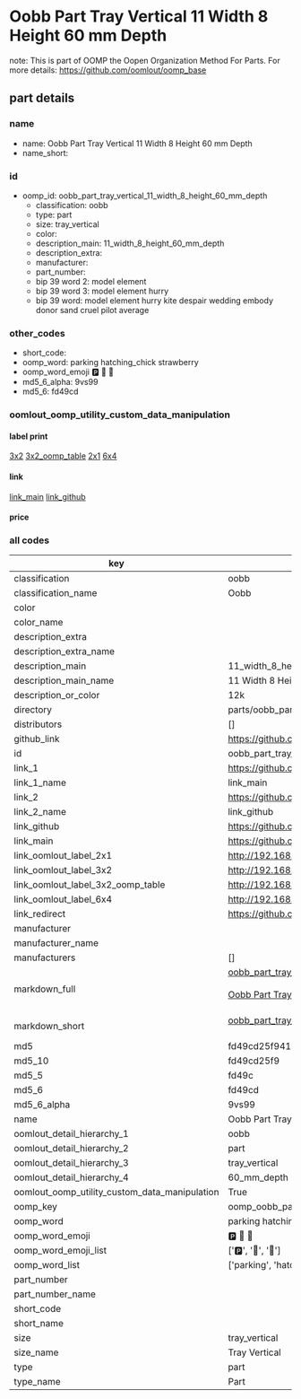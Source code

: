 # Oobb Part Tray Vertical 11 Width 8 Height 60 mm Depth  

note: This is part of OOMP the Oopen Organization Method For Parts. For more details: https://github.com/oomlout/oomp_base

##  part details
  







### name
* name: Oobb Part Tray Vertical 11 Width 8 Height 60 mm Depth
* name_short: 
### id
* oomp_id: oobb_part_tray_vertical_11_width_8_height_60_mm_depth
  * classification: oobb
  * type: part
  * size: tray_vertical
  * color: 
  * description_main: 11_width_8_height_60_mm_depth
  * description_extra: 
  * manufacturer: 
  * part_number: 
  * bip 39 word 2: model element
  * bip 39 word 3: model element hurry
  * bip 39 word: model element hurry kite despair wedding embody donor sand cruel pilot average

### other_codes
* short_code: 
* oomp_word: parking hatching_chick strawberry
* oomp_word_emoji :parking: :hatching_chick: :strawberry:
* md5_6_alpha: 9vs99
* md5_6: fd49cd






### oomlout_oomp_utility_custom_data_manipulation
#### label print
[3x2](http://192.168.1.245:1112/?label=oomp%209vs99)
[3x2_oomp_table](http://192.168.1.108:1112/?label=oomp%209vs99)
[2x1](http://192.168.1.242:1112/?label=oomp%209vs99)
[6x4](http://192.168.1.55:1112/?label=oomp%209vs99)    

#### link

[link_main](https://github.com/oomlout/oomlout_oomp_version_1_messy/tree/main/parts/oobb_part_tray_vertical_11_width_8_height_60_mm_depth) [link_github](https://github.com/oomlout/oomlout_oomp_version_1_messy/tree/main/parts/oobb_part_tray_vertical_11_width_8_height_60_mm_depth)                             

#### price







### all codes 
| key | value |  
| --- | --- |  
| classification | oobb |  
| classification_name | Oobb |  
| color |  |  
| color_name |  |  
| description_extra |  |  
| description_extra_name |  |  
| description_main | 11_width_8_height_60_mm_depth |  
| description_main_name | 11 Width 8 Height 60 mm Depth |  
| description_or_color | 12k |  
| directory | parts/oobb_part_tray_vertical_11_width_8_height_60_mm_depth |  
| distributors | [] |  
| github_link | https://github.com/oomlout/oomlout_oomp_part_src/tree/main/parts/oobb_part_tray_vertical_11_width_8_height_60_mm_depth |  
| id | oobb_part_tray_vertical_11_width_8_height_60_mm_depth |  
| link_1 | https://github.com/oomlout/oomlout_oomp_version_1_messy/tree/main/parts/oobb_part_tray_vertical_11_width_8_height_60_mm_depth |  
| link_1_name | link_main |  
| link_2 | https://github.com/oomlout/oomlout_oomp_version_1_messy/tree/main/parts/oobb_part_tray_vertical_11_width_8_height_60_mm_depth |  
| link_2_name | link_github |  
| link_github | https://github.com/oomlout/oomlout_oomp_version_1_messy/tree/main/parts/oobb_part_tray_vertical_11_width_8_height_60_mm_depth |  
| link_main | https://github.com/oomlout/oomlout_oomp_version_1_messy/tree/main/parts/oobb_part_tray_vertical_11_width_8_height_60_mm_depth |  
| link_oomlout_label_2x1 | http://192.168.1.242:1112/?label=oomp%209vs99 |  
| link_oomlout_label_3x2 | http://192.168.1.245:1112/?label=oomp%209vs99 |  
| link_oomlout_label_3x2_oomp_table | http://192.168.1.108:1112/?label=oomp%209vs99 |  
| link_oomlout_label_6x4 | http://192.168.1.55:1112/?label=oomp%209vs99 |  
| link_redirect | https://github.com/oomlout/oomlout_oomp_version_1_messy/tree/main/parts/oobb_part_tray_vertical_11_width_8_height_60_mm_depth |  
| manufacturer |  |  
| manufacturer_name |  |  
| manufacturers | [] |  
| markdown_full | [oobb_part_tray_vertical_11_width_8_height_60_mm_depth](none)<br>[](none)<br>[Oobb Part Tray Vertical 11 Width 8 Height 60 Mm Depth](none)<br><br> |  
| markdown_short | [oobb_part_tray_vertical_11_width_8_height_60_mm_depth](none)<br><br> |  
| md5 | fd49cd25f941490fe39e07b2df51ec74 |  
| md5_10 | fd49cd25f9 |  
| md5_5 | fd49c |  
| md5_6 | fd49cd |  
| md5_6_alpha | 9vs99 |  
| name | Oobb Part Tray Vertical 11 Width 8 Height 60 mm Depth |  
| oomlout_detail_hierarchy_1 | oobb |  
| oomlout_detail_hierarchy_2 | part |  
| oomlout_detail_hierarchy_3 | tray_vertical |  
| oomlout_detail_hierarchy_4 | 60_mm_depth |  
| oomlout_oomp_utility_custom_data_manipulation | True |  
| oomp_key | oomp_oobb_part_tray_vertical_11_width_8_height_60_mm_depth |  
| oomp_word | parking hatching_chick strawberry |  
| oomp_word_emoji | :parking: :hatching_chick: :strawberry: |  
| oomp_word_emoji_list | [':parking:', ':hatching_chick:', ':strawberry:'] |  
| oomp_word_list | ['parking', 'hatching_chick', 'strawberry'] |  
| part_number |  |  
| part_number_name |  |  
| short_code |  |  
| short_name |  |  
| size | tray_vertical |  
| size_name | Tray Vertical |  
| type | part |  
| type_name | Part |  
